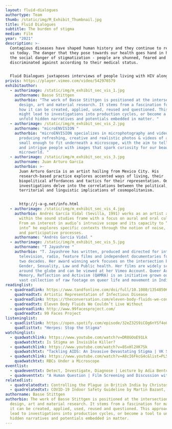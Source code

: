```yaml
---
layout: fluid-dialogues
authortype: Team
thumb: /static/img/M_Exhibit_Thumbnail.jpg
title: Fluid Dialogues
subtitle: The burden of stigma
medium: Film
year: "2021"
description: >-
  Contagious diseases have shaped human history and they continue to remain with
  us today. The danger that they pose towards our health goes hand in hand with
  the social danger of stigmatization - people are shunned, feared and
  discriminated against according to their medical status. 


  Fluid Dialogues juxtaposes interviews of people living with HIV along with microscopic footage of their blood to create an intimate moment of reflection on the social implications of living with a contagious disease. Through this work, the artist provokes us to reflect on how social ties, and relationships can be damaged through our impulse to blame, and irrational fears of contamination. 
privis: https://player.vimeo.com/video/542976579
exhibitauthor:
  - authorimage: /static/img/m_exhibit_sec_vis_1.jpg
    authorname: Basse Stittgen
    authorbio: "The work of Basse Stittgen is positioned at the intersection of
      design, art and material research. It stems from a fascination for matter,
      how it can be created, applied, used, reused and questioned. This approach
      might lead to investigations into production cycles, or become a tool to
      unfold hidden narratives and potentials embedded in matter. "
  - authorimage: /static/img/m_exhibit_sec_vis_2.jpg
    authorname: "microENVISION "
    authorbio: "microENVISION specializes in microphotography and videography,
      producing refreshing, creative and realistic photos & videos of anything
      small enough to fit underneath a microscope, with the aim to tell stories
      and intrigue people with images that spark curiosity for our beautiful
      microworld. "
  - authorimage: /static/img/m_exhibit_sec_vis_3.jpg
    authorname: Juan Arturo García
    authorbio: >-
      Juan Arturo García is an artist hailing from Mexico City. His
      research-based practice explores accented ways of living, their
      biopolitical affordances and tactics for their representation. Ongoing
      investigations delve into the correlations between the political,
      territorial and linguistic implications of cosmopolitanism.


      http://j-a-g.net/info.html 
  - authorimage: /static/img/m_exhibit_sec_vis_4.jpg
    authorbio: Andrés García Vidal (Sevilla, 1991) works as an artist and recordist
      within the sound studies frame with a focus on aural and oral culture.
      From an interest in audio’s intrusive scope and its capacity to “break
      into” he explores specific contexts through the notion of noise, speech
      and participative processes.
    authorname: "Andrés García Vidal "
  - authorimage: /static/img/m_exhibit_sec_vis_5.jpg
    authorname: "T Jayashree "
    authorbio: "T. Jayashree has written, produced and directed for international
      television, radio, feature films and independent documentaries for over
      two decades. Her award winning work focuses on the intersection between
      Gender, Sexuality, Law and Public health. Her films are widely screened
      around the globe and can be viewed at her Vimeo Account. Queer Archive for
      Memory, Reflection and Activism (QAMRA) is an initiative grown out of her
      vast collection of raw footage on queer life and movement in India. "
readinglist:
  - quadreadlink: https://www.tandfonline.com/doi/full/10.1080/13548506.2019.1705991
    quadreadtxt: Artistic Representation of Infectious Disease
  - quadreadlink: https://theconversation.com/eleven-body-fluids-we-couldnt-live-without-49568
    quadreadtxt: Eleven Body Fluids We Couldn’t Live Without
  - quadreadlink: http://www.99facesproject.com/
    quadreadtxt: 99 Faces Project
listeninglist:
  - quadlistlink: https://open.spotify.com/episode/32eZ32S9iCOg6nYSf4o08q
    quadlisttxt: "Herpes: Stop the Stigma"
watchinglist:
  - quadwatchlink: https://www.youtube.com/watch?v=DR8GOoE91Lk
    quadwatchtxt: Is Stigma an Invisible Killer?
  - quadwatchlink: https://www.youtube.com/watch?v=8SxHl2XK7Sk
    quadwatchtxt: "Tackling AIDS: An Invasive Devastating Stigma | VK Sashindran"
  - quadwatchlink: https://www.youtube.com/watch?v=A8cI6FkcG4c&list=PL50lcL7KylCA5uD-60rS4QQ6HAR2JN97R&index=10
    quadwatchtxt: RBCs Under a Microscope
eventlist:
  - quadeventtxt: Detect, Investigate, Diagnose | Lecture by Adia Benton
  - quadeventtxt: "A Human Question | Film Screening and Discussion with T. Jayashree "
relatedlist:
  - quadrelatedtxt: Controlling the Plague in British India by Christos Lynteris
  - quadrelatedtxt: COVID-19 Indoor Safety Guideline by Martin Bazant, John Bush, Kasim Khan
authorname: Basse Stittgen
authorbio: The work of Basse Stittgen is positioned at the intersection of
  design, art and material research. It stems from a fascination for matter, how
  it can be created, applied, used, reused and questioned. This approach might
  lead to investigations into production cycles, or become a tool to unfold
  hidden narratives and potentials embedded in matter.
---
```


